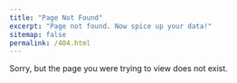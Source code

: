 ```yaml
---
title: "Page Not Found"
excerpt: "Page not found. Now spice up your data!"
sitemap: false
permalink: /404.html
---
```


Sorry, but the page you were trying to view does not exist.
